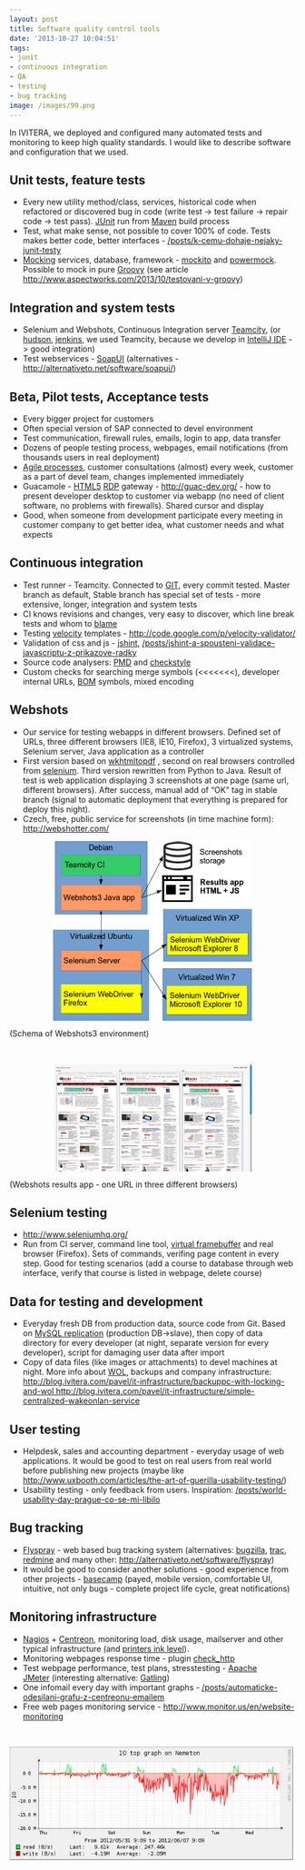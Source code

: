 ```yaml
---
layout: post
title: Software quality control tools
date: '2013-10-27 10:04:51'
tags:
- junit
- continuous integration
- QA
- testing
- bug tracking
image: /images/99.png
---
```

In IVITERA, we deployed and configured many automated tests and monitoring to keep high quality standards. I would like to describe software and configuration that we used.

<h2>Unit tests, feature tests</h2>
<ul>
<li>Every new utility method/class, services, historical code when refactored or discovered bug in code (write test -> test failure -> repair code -> test pass). <a href="http://junit.org/">JUnit</a> run from <a href="http://maven.apache.org/">Maven</a> build process</li>
<li>Test, what make sense, not possible to cover 100% of code. Tests makes better code, better interfaces - <a href="/posts/k-cemu-dohaje-nejaky-junit-testy">/posts/k-cemu-dohaje-nejaky-junit-testy</a></li>
<li><a href="http://en.wikipedia.org/wiki/Mock_object">Mocking</a> services, database, framework - <a href="http://code.google.com/p/mockito/">mockito</a> and <a href="http://code.google.com/p/powermock/">powermock</a>. Possible to mock in pure <a href="http://groovy.codehaus.org/">Groovy</a> (see article <a href="http://www.aspectworks.com/2013/10/testovani-v-groovy">http://www.aspectworks.com/2013/10/testovani-v-groovy</a>)</li>
</ul>
<h2>Integration and system tests</h2>
<ul>
<li>Selenium and Webshots, Continuous Integration server <a href="http://www.jetbrains.com/teamcity/">Teamcity</a>, (or <a href="http://hudson-ci.org/">hudson</a>, <a href="http://jenkins-ci.org/">jenkins</a>, we used Teamcity, because we develop in <a href="http://www.jetbrains.com/idea/">IntelliJ IDE</a> -> good integration)</li>
<li>Test webservices - <a href="http://www.soapui.org/">SoapUI</a> (alternatives - <a href="http://alternativeto.net/software/soapui/">http://alternativeto.net/software/soapui/</a>)</li>
</ul>
<h2>Beta, Pilot tests, Acceptance tests</h2>
<ul>
<li>Every bigger project for customers</li>
<li>Often special version of SAP connected to devel environment</li>
<li>Test communication, firewall rules, emails, login to app, data transfer</li>
<li>Dozens of people testing process, webpages, email notifications (from thousands users in real deployment)</li>
<li><a href="http://en.wikipedia.org/wiki/Agile_software_development">Agile processes</a>, customer consultations (almost) every week, customer as a part of devel team, changes implemented immediately</li>
<li>Guacamole - <a href="http://en.wikipedia.org/wiki/HTML5">HTML5</a> <a href="http://en.wikipedia.org/wiki/Remote_Desktop_Protocol">RDP</a> gateway - <a href="http://guac-dev.org/">http://guac-dev.org/</a> - how to present developer desktop to customer via webapp (no need of client software, no problems with firewalls). Shared cursor and display</li>
<li>Good, when someone from development participate every meeting in customer company to get better idea, what customer needs and what expects</li>
</ul>
<h2>Continuous integration</h2>
<ul>
<li>Test runner - Teamcity. Connected to <a href="http://git-scm.com/">GIT</a>, every commit tested. Master branch as default, Stable branch has special set of tests - more extensive, longer, integration and system tests</li>
<li>CI knows revisions and changes, very easy to discover, which line break tests and whom to <a href="https://www.kernel.org/pub/software/scm/git/docs/git-blame.html">blame</a></li>
<li>Testing <a href="http://velocity.apache.org/">velocity</a> templates - <a href="http://code.google.com/p/velocity-validator/">http://code.google.com/p/velocity-validator/</a></li>
<li>Validation of css and js - <a href="http://www.jshint.com/">jshint</a>, <a href="/posts/jshint-a-spousteni-validace-javascriptu-z-prikazove-radky"> /posts/jshint-a-spousteni-validace-javascriptu-z-prikazove-radky </a></li>
<li>Source code analysers: <a href="http://pmd.sourceforge.net/">PMD</a> and <a href="http://checkstyle.sourceforge.net/">checkstyle</a></li>
<li>Custom checks for searching merge symbols (&lt;&lt;&lt;&lt;&lt;&lt;&lt;), developer internal URLs, <a href="http://cs.wikipedia.org/wiki/Byte_order_mark">BOM</a> symbols, mixed encoding</li>
</ul>
<h2>Webshots</h2>
<ul>
<li>Our service for testing webapps in different browsers. Defined set of URLs, three different browsers (IE8, IE10, Firefox), 3 virtualized systems, Selenium server, Java application as a controller</li>
<li>First version based on <a href="http://code.google.com/p/wkhtmltopdf/">wkhtmltopdf</a> , second on real browsers controlled from <a href="http://www.seleniumhq.org/">selenium</a>. Third version rewritten from Python to Java. Result of test is web application displaying 3 screenshots at one page (same url, different browsers). After success, manual add of “OK” tag in stable branch (signal to automatic deployment that everything is prepared for deploy this night).</li>
<li>Czech, free, public service for screenshots (in time machine form): <a href="http://webshotter.com/">http://webshotter.com/</a></li>
</ul>

<p><img style="display: block; margin-left: auto; margin-right: auto;" src="/images/386.png" alt="Webshots3 environment" width="350" height="316" /></p>
<p>(Schema of Webshots3 environment)</p>
<p> </p>
<p><img style="display: block; margin-left: auto; margin-right: auto;" src="/images/387.png" alt="Webshots results app" width="350" height="190" /></p>
<p>(Webshots results app - one URL in three different browsers)</p>
<h2>Selenium testing</h2>
<ul>
<li><a href="http://www.seleniumhq.org/">http://www.seleniumhq.org/</a></li>
<li>Run from CI server, command line tool, <a href="http://en.wikipedia.org/wiki/Xvfb">virtual framebuffer</a> and real browser (Firefox). Sets of commands, verifing page content in every step. Good for testing scenarios (add a course to database through web interface, verify that course is listed in webpage, delete course)</li>
</ul>

<h2>Data for testing and development</h2>
<ul>
<li>Everyday fresh DB from production data, source code from Git. Based on <a href="http://dev.mysql.com/doc/refman/5.0/en/replication.html">MySQL replication</a> (production DB->slave), then copy of data directory for every developer (at night, separate version for every developer), script for damaging user data after import</li>
<li>Copy of data files (like images or attachments) to devel machines at night. More info about <a href="http://en.wikipedia.org/wiki/Wake-on-LAN">WOL</a>, backups and company infrastructure: <a href="http://blog.ivitera.com/pavel/it-infrastructure/backuppc-with-locking-and-wol"> http://blog.ivitera.com/pavel/it-infrastructure/backuppc-with-locking-and-wol </a> <a href="http://blog.ivitera.com/pavel/it-infrastructure/simple-centralized-wakeonlan-service"> http://blog.ivitera.com/pavel/it-infrastructure/simple-centralized-wakeonlan-service</a></li>
</ul>
<h2>User testing</h2>
<ul>
<li>Helpdesk, sales and accounting department - everyday usage of web applications. It would be good to test on real users from real world before publishing new projects (maybe like <a href="http://www.uxbooth.com/articles/the-art-of-guerilla-usability-testing/">http</a><a href="http://www.uxbooth.com/articles/the-art-of-guerilla-usability-testing/">://www.uxbooth.com/articles/the-art-of-guerilla-usability-testing/</a>)</li>
<li>Usability testing - only feedback from users. Inspiration: <a href="/posts/world-usability-day-prague-co-se-mi-libilo"> /posts/world-usability-day-prague-co-se-mi-libilo</a></li>
</ul>
<h2>Bug tracking</h2>
<ul>
<li><a href="http://flyspray.org">Flyspray</a> - web based bug tracking system (alternatives: <a href="http://www.bugzilla.org/">bugzilla</a>, <a href="http://trac.edgewall.org/">trac</a>, <a href="http://www.redmine.org/">redmine</a> and many other: <a href="http://alternativeto.net/software/flyspray/">http://alternativeto.net/software/flyspray</a>)</li>
<li>It would be good to consider another solutions - good experience from other projects - <a href="https://basecamp.com/">basecamp</a> (payed, mobile version, comfortable UI, intuitive, not only bugs - complete project life cycle, great notifications)</li>
</ul>
<h2>Monitoring infrastructure</h2>
<ul>
<li><a href="http://www.nagios.org/">Nagios</a> + <a href="http://www.centreon.com/">Centreon</a>, monitoring load, disk usage, mailserver and other typical infrastructure (and <a href="/posts/monitorovani-stavu-inkoustu-v-hp-tiskarne-pomoci-nagios">printers ink level</a>). </li>
<li>Monitoring webpages response time - plugin <a href="https://www.nagios-plugins.org/doc/man/check_http.htm">check_http</a></li>
<li>Test webpage performance, test plans, stresstesting - <a href="http://jmeter.apache.org/">Apache JMeter</a> (interesting alternative: <a href="http://gatling-tool.org/">Gatling</a>)</li>
<li>One infomail every day with important graphs - <a href="/posts/automaticke-odesilani-grafu-z-centreonu-emailem">/posts/automaticke-odesilani-grafu-z-centreonu-emailem</a></li>
<li>Free web pages monitoring service - <a href="http://www.monitor.us/en/website-monitoring">http://www.monitor.us/en/website-monitoring</a></li>
</ul>
<p> </p>
<p><img src="/images/99.png" alt="centreon" width="500" height="200" /></p>
